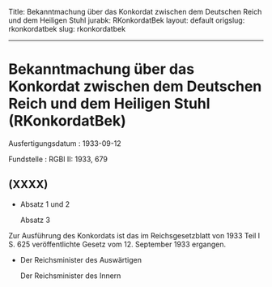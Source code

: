 Title: Bekanntmachung über das Konkordat zwischen dem Deutschen Reich und dem Heiligen
  Stuhl
jurabk: RKonkordatBek
layout: default
origslug: rkonkordatbek
slug: rkonkordatbek

---

# Bekanntmachung über das Konkordat zwischen dem Deutschen Reich und dem Heiligen Stuhl (RKonkordatBek)

Ausfertigungsdatum
:   1933-09-12

Fundstelle
:   RGBl II: 1933, 679



## (XXXX)


*   Absatz 1 und 2

    Absatz 3



Zur Ausführung des Konkordats ist das im Reichsgesetzblatt von 1933
Teil I S. 625 veröffentlichte Gesetz vom 12. September 1933 ergangen.

*   Der Reichsminister des Auswärtigen

    Der Reichsminister des Innern




